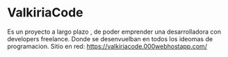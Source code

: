 # ValkiriaCode
Es un proyecto a largo plazo , de poder emprender una desarrolladora con developers freelance. Donde se desenvuelban en todos los ideomas de programacion.
Sitio en red: https://valkiriacode.000webhostapp.com/
